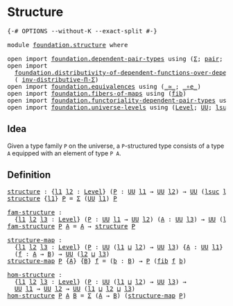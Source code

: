 # Structure

<pre class="Agda"><a id="22" class="Symbol">{-#</a> <a id="26" class="Keyword">OPTIONS</a> <a id="34" class="Pragma">--without-K</a> <a id="46" class="Pragma">--exact-split</a> <a id="60" class="Symbol">#-}</a>

<a id="65" class="Keyword">module</a> <a id="72" href="foundation.structure.html" class="Module">foundation.structure</a> <a id="93" class="Keyword">where</a>

<a id="100" class="Keyword">open</a> <a id="105" class="Keyword">import</a> <a id="112" href="foundation.dependent-pair-types.html" class="Module">foundation.dependent-pair-types</a> <a id="144" class="Keyword">using</a> <a id="150" class="Symbol">(</a><a id="151" href="foundation-core.dependent-pair-types.html#502" class="Record">Σ</a><a id="152" class="Symbol">;</a> <a id="154" href="foundation-core.dependent-pair-types.html#575" class="InductiveConstructor">pair</a><a id="158" class="Symbol">;</a> <a id="160" href="foundation-core.dependent-pair-types.html#592" class="Field">pr1</a><a id="163" class="Symbol">;</a> <a id="165" href="foundation-core.dependent-pair-types.html#604" class="Field">pr2</a><a id="168" class="Symbol">)</a>
<a id="170" class="Keyword">open</a> <a id="175" class="Keyword">import</a>
  <a id="184" href="foundation.distributivity-of-dependent-functions-over-dependent-pairs.html" class="Module">foundation.distributivity-of-dependent-functions-over-dependent-pairs</a> <a id="254" class="Keyword">using</a>
  <a id="262" class="Symbol">(</a> <a id="264" href="foundation.distributivity-of-dependent-functions-over-dependent-pairs.html#5106" class="Function">inv-distributive-Π-Σ</a><a id="284" class="Symbol">)</a>
<a id="286" class="Keyword">open</a> <a id="291" class="Keyword">import</a> <a id="298" href="foundation.equivalences.html" class="Module">foundation.equivalences</a> <a id="322" class="Keyword">using</a> <a id="328" class="Symbol">(</a><a id="329" href="foundation-core.equivalences.html#1607" class="Function Operator">_≃_</a><a id="332" class="Symbol">;</a> <a id="334" href="foundation-core.equivalences.html#7843" class="Function Operator">_∘e_</a><a id="338" class="Symbol">)</a>
<a id="340" class="Keyword">open</a> <a id="345" class="Keyword">import</a> <a id="352" href="foundation.fibers-of-maps.html" class="Module">foundation.fibers-of-maps</a> <a id="378" class="Keyword">using</a> <a id="384" class="Symbol">(</a><a id="385" href="foundation-core.fibers-of-maps.html#928" class="Function">fib</a><a id="388" class="Symbol">)</a>
<a id="390" class="Keyword">open</a> <a id="395" class="Keyword">import</a> <a id="402" href="foundation.functoriality-dependent-pair-types.html" class="Module">foundation.functoriality-dependent-pair-types</a> <a id="448" class="Keyword">using</a> <a id="454" class="Symbol">(</a><a id="455" href="foundation-core.functoriality-dependent-pair-types.html#10421" class="Function">equiv-Σ</a><a id="462" class="Symbol">)</a>
<a id="464" class="Keyword">open</a> <a id="469" class="Keyword">import</a> <a id="476" href="foundation.universe-levels.html" class="Module">foundation.universe-levels</a> <a id="503" class="Keyword">using</a> <a id="509" class="Symbol">(</a><a id="510" href="Agda.Primitive.html#597" class="Postulate">Level</a><a id="515" class="Symbol">;</a> <a id="517" href="foundation-core.universe-levels.html#222" class="Primitive">UU</a><a id="519" class="Symbol">;</a> <a id="521" href="Agda.Primitive.html#780" class="Primitive">lsuc</a><a id="525" class="Symbol">;</a> <a id="527" href="Agda.Primitive.html#810" class="Primitive Operator">_⊔_</a><a id="530" class="Symbol">)</a>
</pre>
## Idea

Given a type family `P` on the universe, a `P`-structured type consists of a type `A` equipped with an element of type `P A`.

## Definition

<pre class="Agda"><a id="structure"></a><a id="696" href="foundation.structure.html#696" class="Function">structure</a> <a id="706" class="Symbol">:</a> <a id="708" class="Symbol">{</a><a id="709" href="foundation.structure.html#709" class="Bound">l1</a> <a id="712" href="foundation.structure.html#712" class="Bound">l2</a> <a id="715" class="Symbol">:</a> <a id="717" href="Agda.Primitive.html#597" class="Postulate">Level</a><a id="722" class="Symbol">}</a> <a id="724" class="Symbol">(</a><a id="725" href="foundation.structure.html#725" class="Bound">P</a> <a id="727" class="Symbol">:</a> <a id="729" href="foundation-core.universe-levels.html#222" class="Primitive">UU</a> <a id="732" href="foundation.structure.html#709" class="Bound">l1</a> <a id="735" class="Symbol">→</a> <a id="737" href="foundation-core.universe-levels.html#222" class="Primitive">UU</a> <a id="740" href="foundation.structure.html#712" class="Bound">l2</a><a id="742" class="Symbol">)</a> <a id="744" class="Symbol">→</a> <a id="746" href="foundation-core.universe-levels.html#222" class="Primitive">UU</a> <a id="749" class="Symbol">(</a><a id="750" href="Agda.Primitive.html#780" class="Primitive">lsuc</a> <a id="755" href="foundation.structure.html#709" class="Bound">l1</a> <a id="758" href="Agda.Primitive.html#810" class="Primitive Operator">⊔</a> <a id="760" href="foundation.structure.html#712" class="Bound">l2</a><a id="762" class="Symbol">)</a>
<a id="764" href="foundation.structure.html#696" class="Function">structure</a> <a id="774" class="Symbol">{</a><a id="775" href="foundation.structure.html#775" class="Bound">l1</a><a id="777" class="Symbol">}</a> <a id="779" href="foundation.structure.html#779" class="Bound">P</a> <a id="781" class="Symbol">=</a> <a id="783" href="foundation-core.dependent-pair-types.html#502" class="Record">Σ</a> <a id="785" class="Symbol">(</a><a id="786" href="foundation-core.universe-levels.html#222" class="Primitive">UU</a> <a id="789" href="foundation.structure.html#775" class="Bound">l1</a><a id="791" class="Symbol">)</a> <a id="793" href="foundation.structure.html#779" class="Bound">P</a>

<a id="fam-structure"></a><a id="796" href="foundation.structure.html#796" class="Function">fam-structure</a> <a id="810" class="Symbol">:</a>
  <a id="814" class="Symbol">{</a><a id="815" href="foundation.structure.html#815" class="Bound">l1</a> <a id="818" href="foundation.structure.html#818" class="Bound">l2</a> <a id="821" href="foundation.structure.html#821" class="Bound">l3</a> <a id="824" class="Symbol">:</a> <a id="826" href="Agda.Primitive.html#597" class="Postulate">Level</a><a id="831" class="Symbol">}</a> <a id="833" class="Symbol">(</a><a id="834" href="foundation.structure.html#834" class="Bound">P</a> <a id="836" class="Symbol">:</a> <a id="838" href="foundation-core.universe-levels.html#222" class="Primitive">UU</a> <a id="841" href="foundation.structure.html#815" class="Bound">l1</a> <a id="844" class="Symbol">→</a> <a id="846" href="foundation-core.universe-levels.html#222" class="Primitive">UU</a> <a id="849" href="foundation.structure.html#818" class="Bound">l2</a><a id="851" class="Symbol">)</a> <a id="853" class="Symbol">(</a><a id="854" href="foundation.structure.html#854" class="Bound">A</a> <a id="856" class="Symbol">:</a> <a id="858" href="foundation-core.universe-levels.html#222" class="Primitive">UU</a> <a id="861" href="foundation.structure.html#821" class="Bound">l3</a><a id="863" class="Symbol">)</a> <a id="865" class="Symbol">→</a> <a id="867" href="foundation-core.universe-levels.html#222" class="Primitive">UU</a> <a id="870" class="Symbol">(</a><a id="871" href="Agda.Primitive.html#780" class="Primitive">lsuc</a> <a id="876" href="foundation.structure.html#815" class="Bound">l1</a> <a id="879" href="Agda.Primitive.html#810" class="Primitive Operator">⊔</a> <a id="881" href="foundation.structure.html#818" class="Bound">l2</a> <a id="884" href="Agda.Primitive.html#810" class="Primitive Operator">⊔</a> <a id="886" href="foundation.structure.html#821" class="Bound">l3</a><a id="888" class="Symbol">)</a>
<a id="890" href="foundation.structure.html#796" class="Function">fam-structure</a> <a id="904" href="foundation.structure.html#904" class="Bound">P</a> <a id="906" href="foundation.structure.html#906" class="Bound">A</a> <a id="908" class="Symbol">=</a> <a id="910" href="foundation.structure.html#906" class="Bound">A</a> <a id="912" class="Symbol">→</a> <a id="914" href="foundation.structure.html#696" class="Function">structure</a> <a id="924" href="foundation.structure.html#904" class="Bound">P</a>

<a id="structure-map"></a><a id="927" href="foundation.structure.html#927" class="Function">structure-map</a> <a id="941" class="Symbol">:</a>
  <a id="945" class="Symbol">{</a><a id="946" href="foundation.structure.html#946" class="Bound">l1</a> <a id="949" href="foundation.structure.html#949" class="Bound">l2</a> <a id="952" href="foundation.structure.html#952" class="Bound">l3</a> <a id="955" class="Symbol">:</a> <a id="957" href="Agda.Primitive.html#597" class="Postulate">Level</a><a id="962" class="Symbol">}</a> <a id="964" class="Symbol">(</a><a id="965" href="foundation.structure.html#965" class="Bound">P</a> <a id="967" class="Symbol">:</a> <a id="969" href="foundation-core.universe-levels.html#222" class="Primitive">UU</a> <a id="972" class="Symbol">(</a><a id="973" href="foundation.structure.html#946" class="Bound">l1</a> <a id="976" href="Agda.Primitive.html#810" class="Primitive Operator">⊔</a> <a id="978" href="foundation.structure.html#949" class="Bound">l2</a><a id="980" class="Symbol">)</a> <a id="982" class="Symbol">→</a> <a id="984" href="foundation-core.universe-levels.html#222" class="Primitive">UU</a> <a id="987" href="foundation.structure.html#952" class="Bound">l3</a><a id="989" class="Symbol">)</a> <a id="991" class="Symbol">{</a><a id="992" href="foundation.structure.html#992" class="Bound">A</a> <a id="994" class="Symbol">:</a> <a id="996" href="foundation-core.universe-levels.html#222" class="Primitive">UU</a> <a id="999" href="foundation.structure.html#946" class="Bound">l1</a><a id="1001" class="Symbol">}</a> <a id="1003" class="Symbol">{</a><a id="1004" href="foundation.structure.html#1004" class="Bound">B</a> <a id="1006" class="Symbol">:</a> <a id="1008" href="foundation-core.universe-levels.html#222" class="Primitive">UU</a> <a id="1011" href="foundation.structure.html#949" class="Bound">l2</a><a id="1013" class="Symbol">}</a>
  <a id="1017" class="Symbol">(</a><a id="1018" href="foundation.structure.html#1018" class="Bound">f</a> <a id="1020" class="Symbol">:</a> <a id="1022" href="foundation.structure.html#992" class="Bound">A</a> <a id="1024" class="Symbol">→</a> <a id="1026" href="foundation.structure.html#1004" class="Bound">B</a><a id="1027" class="Symbol">)</a> <a id="1029" class="Symbol">→</a> <a id="1031" href="foundation-core.universe-levels.html#222" class="Primitive">UU</a> <a id="1034" class="Symbol">(</a><a id="1035" href="foundation.structure.html#949" class="Bound">l2</a> <a id="1038" href="Agda.Primitive.html#810" class="Primitive Operator">⊔</a> <a id="1040" href="foundation.structure.html#952" class="Bound">l3</a><a id="1042" class="Symbol">)</a>
<a id="1044" href="foundation.structure.html#927" class="Function">structure-map</a> <a id="1058" href="foundation.structure.html#1058" class="Bound">P</a> <a id="1060" class="Symbol">{</a><a id="1061" href="foundation.structure.html#1061" class="Bound">A</a><a id="1062" class="Symbol">}</a> <a id="1064" class="Symbol">{</a><a id="1065" href="foundation.structure.html#1065" class="Bound">B</a><a id="1066" class="Symbol">}</a> <a id="1068" href="foundation.structure.html#1068" class="Bound">f</a> <a id="1070" class="Symbol">=</a> <a id="1072" class="Symbol">(</a><a id="1073" href="foundation.structure.html#1073" class="Bound">b</a> <a id="1075" class="Symbol">:</a> <a id="1077" href="foundation.structure.html#1065" class="Bound">B</a><a id="1078" class="Symbol">)</a> <a id="1080" class="Symbol">→</a> <a id="1082" href="foundation.structure.html#1058" class="Bound">P</a> <a id="1084" class="Symbol">(</a><a id="1085" href="foundation-core.fibers-of-maps.html#928" class="Function">fib</a> <a id="1089" href="foundation.structure.html#1068" class="Bound">f</a> <a id="1091" href="foundation.structure.html#1073" class="Bound">b</a><a id="1092" class="Symbol">)</a>

<a id="hom-structure"></a><a id="1095" href="foundation.structure.html#1095" class="Function">hom-structure</a> <a id="1109" class="Symbol">:</a>
  <a id="1113" class="Symbol">{</a><a id="1114" href="foundation.structure.html#1114" class="Bound">l1</a> <a id="1117" href="foundation.structure.html#1117" class="Bound">l2</a> <a id="1120" href="foundation.structure.html#1120" class="Bound">l3</a> <a id="1123" class="Symbol">:</a> <a id="1125" href="Agda.Primitive.html#597" class="Postulate">Level</a><a id="1130" class="Symbol">}</a> <a id="1132" class="Symbol">(</a><a id="1133" href="foundation.structure.html#1133" class="Bound">P</a> <a id="1135" class="Symbol">:</a> <a id="1137" href="foundation-core.universe-levels.html#222" class="Primitive">UU</a> <a id="1140" class="Symbol">(</a><a id="1141" href="foundation.structure.html#1114" class="Bound">l1</a> <a id="1144" href="Agda.Primitive.html#810" class="Primitive Operator">⊔</a> <a id="1146" href="foundation.structure.html#1117" class="Bound">l2</a><a id="1148" class="Symbol">)</a> <a id="1150" class="Symbol">→</a> <a id="1152" href="foundation-core.universe-levels.html#222" class="Primitive">UU</a> <a id="1155" href="foundation.structure.html#1120" class="Bound">l3</a><a id="1157" class="Symbol">)</a> <a id="1159" class="Symbol">→</a>
  <a id="1163" href="foundation-core.universe-levels.html#222" class="Primitive">UU</a> <a id="1166" href="foundation.structure.html#1114" class="Bound">l1</a> <a id="1169" class="Symbol">→</a> <a id="1171" href="foundation-core.universe-levels.html#222" class="Primitive">UU</a> <a id="1174" href="foundation.structure.html#1117" class="Bound">l2</a> <a id="1177" class="Symbol">→</a> <a id="1179" href="foundation-core.universe-levels.html#222" class="Primitive">UU</a> <a id="1182" class="Symbol">(</a><a id="1183" href="foundation.structure.html#1114" class="Bound">l1</a> <a id="1186" href="Agda.Primitive.html#810" class="Primitive Operator">⊔</a> <a id="1188" href="foundation.structure.html#1117" class="Bound">l2</a> <a id="1191" href="Agda.Primitive.html#810" class="Primitive Operator">⊔</a> <a id="1193" href="foundation.structure.html#1120" class="Bound">l3</a><a id="1195" class="Symbol">)</a>
<a id="1197" href="foundation.structure.html#1095" class="Function">hom-structure</a> <a id="1211" href="foundation.structure.html#1211" class="Bound">P</a> <a id="1213" href="foundation.structure.html#1213" class="Bound">A</a> <a id="1215" href="foundation.structure.html#1215" class="Bound">B</a> <a id="1217" class="Symbol">=</a> <a id="1219" href="foundation-core.dependent-pair-types.html#502" class="Record">Σ</a> <a id="1221" class="Symbol">(</a><a id="1222" href="foundation.structure.html#1213" class="Bound">A</a> <a id="1224" class="Symbol">→</a> <a id="1226" href="foundation.structure.html#1215" class="Bound">B</a><a id="1227" class="Symbol">)</a> <a id="1229" class="Symbol">(</a><a id="1230" href="foundation.structure.html#927" class="Function">structure-map</a> <a id="1244" href="foundation.structure.html#1211" class="Bound">P</a><a id="1245" class="Symbol">)</a>
</pre>